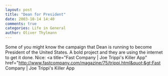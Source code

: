```yaml
---
layout: post
title: "Dean for President"
date: 2003-10-14 14:40
comments: true
categories: Life in General
author: Oliver Thylmann
---
```



Some of you might know the campaign that Dean is running to become President of the United States. A bold project and they are using the internet to get it done. Nice: &lt;a title=&quot;Fast Company | Joe Trippi's Killer App&quot; href=&quot;http://www.fastcompany.com/magazine/75/trippi.html&quot;&gt;Fast Company | Joe Trippi's Killer App


